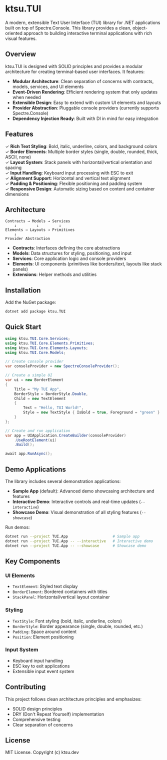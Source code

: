 # ktsu.TUI

A modern, extensible Text User Interface (TUI) library for .NET applications built on top of Spectre.Console. This library provides a clean, object-oriented approach to building interactive terminal applications with rich visual features.

## Overview

ktsu.TUI is designed with SOLID principles and provides a modular architecture for creating terminal-based user interfaces. It features:

- **Modular Architecture**: Clean separation of concerns with contracts, models, services, and UI elements
- **Event-Driven Rendering**: Efficient rendering system that only updates when needed
- **Extensible Design**: Easy to extend with custom UI elements and layouts
- **Provider Abstraction**: Pluggable console providers (currently supports Spectre.Console)
- **Dependency Injection Ready**: Built with DI in mind for easy integration

## Features

✓ **Rich Text Styling**: Bold, italic, underline, colors, and background colors  
✓ **Border Elements**: Multiple border styles (single, double, rounded, thick, ASCII, none)  
✓ **Layout System**: Stack panels with horizontal/vertical orientation and spacing  
✓ **Input Handling**: Keyboard input processing with ESC to exit  
✓ **Alignment Support**: Horizontal and vertical text alignment  
✓ **Padding & Positioning**: Flexible positioning and padding system  
✓ **Responsive Design**: Automatic sizing based on content and container dimensions  

## Architecture

```
Contracts → Models → Services
    ↓         ↓         ↓
Elements → Layouts → Primitives
    ↓
Provider Abstraction
```

- **Contracts**: Interfaces defining the core abstractions
- **Models**: Data structures for styling, positioning, and input
- **Services**: Core application logic and console providers  
- **Elements**: UI components (primitives like borders/text, layouts like stack panels)
- **Extensions**: Helper methods and utilities

## Installation

Add the NuGet package:

```bash
dotnet add package ktsu.TUI
```

## Quick Start

```csharp
using ktsu.TUI.Core.Services;
using ktsu.TUI.Core.Elements.Primitives;
using ktsu.TUI.Core.Elements.Layouts;
using ktsu.TUI.Core.Models;

// Create console provider
var consoleProvider = new SpectreConsoleProvider();

// Create a simple UI
var ui = new BorderElement
{
    Title = "My TUI App",
    BorderStyle = BorderStyle.Double,
    Child = new TextElement
    {
        Text = "Hello, TUI World!",
        Style = new TextStyle { IsBold = true, Foreground = "green" }
    }
};

// Create and run application
var app = UIApplication.CreateBuilder(consoleProvider)
    .UseRootElement(ui)
    .Build();

await app.RunAsync();
```

## Demo Applications

The library includes several demonstration applications:

- **Sample App** (default): Advanced demo showcasing architecture and features
- **Interactive Demo**: Interactive controls and real-time updates (`--interactive`)  
- **Showcase Demo**: Visual demonstration of all styling features (`--showcase`)

Run demos:
```bash
dotnet run --project TUI.App                    # Sample app
dotnet run --project TUI.App -- --interactive   # Interactive demo
dotnet run --project TUI.App -- --showcase      # Showcase demo
```

## Key Components

### UI Elements
- `TextElement`: Styled text display
- `BorderElement`: Bordered containers with titles
- `StackPanel`: Horizontal/vertical layout container

### Styling
- `TextStyle`: Font styling (bold, italic, underline, colors)
- `BorderStyle`: Border appearance (single, double, rounded, etc.)
- `Padding`: Space around content
- `Position`: Element positioning

### Input System
- Keyboard input handling
- ESC key to exit applications
- Extensible input event system

## Contributing

This project follows clean architecture principles and emphasizes:
- SOLID design principles
- DRY (Don't Repeat Yourself) implementation
- Comprehensive testing
- Clear separation of concerns

## License

MIT License. Copyright (c) ktsu.dev
